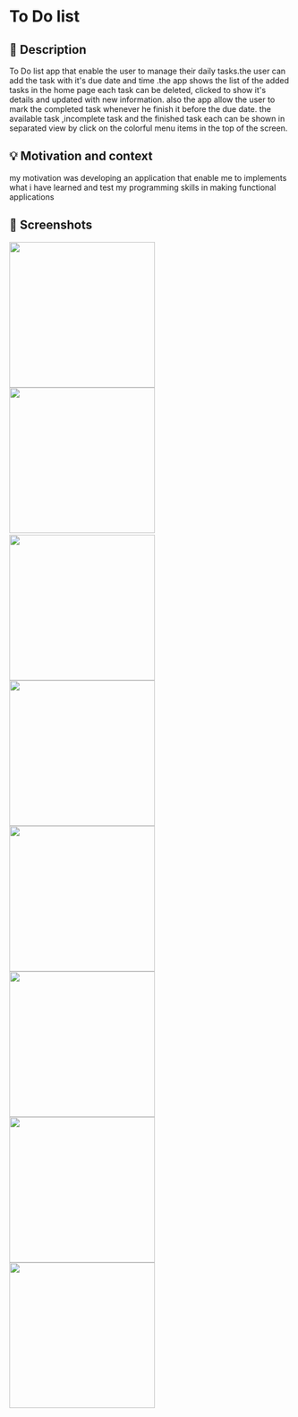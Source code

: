 # To Do list 

<!--- Replace <Asmaa96gh> with your Github Username and <ToDo-Asmaa> with the name of your repository. -->
<!--- You can find both of these in the url bar when you open your repository in github. -->


## :scroll: Description

 To Do list app that enable the user to manage their daily tasks.the user can add the task with it's due date and time 
.the app shows the list of the added tasks in the home page each task can be deleted, clicked to show it's details and 
updated with new information. also the app allow the user to mark the completed task whenever he finish it before
the due date. the available task ,incomplete task and the finished task each can be shown in separated view by click
on the colorful menu items in the top of the screen.

## :bulb: Motivation and context

my motivation was developing an application that enable me to implements what i have learned and test my programming skills
in making functional applications 

## :camera_flash: Screenshots
<img src="src/main/res/drawable-v24/homepage.PNG" width="260">
<img src="src/main/res/drawable-v24/add_task.PNG" width="260">&emsp;
<img src="src/main/res/drawable-v24/delete_warning.PNG" width="260">
<img src="src/main/res/drawable-v24/showtask.PNG" width="260">
<img src="src/main/res/drawable-v24/update.PNG" width="260">
<img src="src/main/res/drawable-v24/filteryellow.PNG" width="260">
<img src="src/main/res/drawable-v24/filtergreen.PNG" width="260">
<img src="src/main/res/drawable-v24/filterred.PNG" width="260">